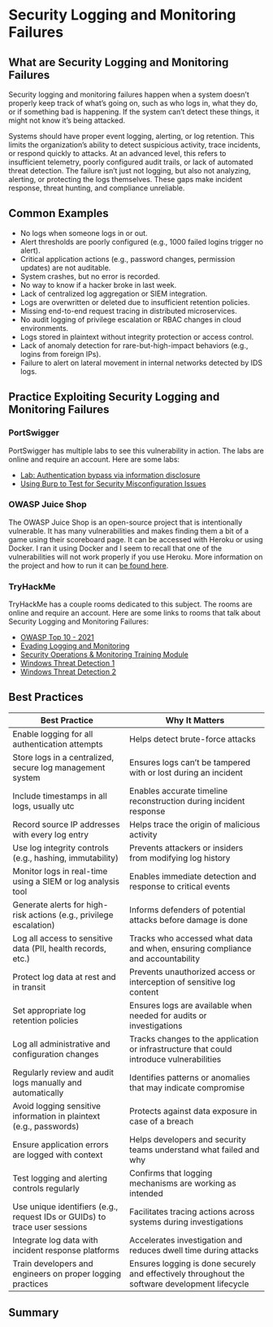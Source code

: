 # Security Logging and Monitoring Failures

## What are Security Logging and Monitoring Failures

Security logging and monitoring failures happen when a system doesn’t properly keep track of what’s going on, such as who logs in, what they do, or if something bad is happening. If the system can’t detect these things, it might not know it’s being attacked.

Systems should have proper event logging, alerting, or log retention. This limits the organization’s ability to detect suspicious activity, trace incidents, or respond quickly to attacks. At an advanced level, this refers to insufficient telemetry, poorly configured audit trails, or lack of automated threat detection. The failure isn’t just not logging, but also not analyzing, alerting, or protecting the logs themselves. These gaps make incident response, threat hunting, and compliance unreliable.

## Common Examples

- No logs when someone logs in or out.
- Alert thresholds are poorly configured (e.g., 1000 failed logins trigger no alert).
- Critical application actions (e.g., password changes, permission updates) are not auditable.
- System crashes, but no error is recorded.
- No way to know if a hacker broke in last week.
- Lack of centralized log aggregation or SIEM integration.
- Logs are overwritten or deleted due to insufficient retention policies.
- Missing end-to-end request tracing in distributed microservices.
- No audit logging of privilege escalation or RBAC changes in cloud environments.
- Logs stored in plaintext without integrity protection or access control.
- Lack of anomaly detection for rare-but-high-impact behaviors (e.g., logins from foreign IPs).
- Failure to alert on lateral movement in internal networks detected by IDS logs.

## Practice Exploiting Security Logging and Monitoring Failures

### PortSwigger

PortSwigger has multiple labs to see this vulnerability in action. The labs are online and require an account. Here are some labs:

- [Lab: Authentication bypass via information disclosure](https://portswigger.net/web-security/information-disclosure/exploiting/lab-infoleak-authentication-bypass)
- [Using Burp to Test for Security Misconfiguration Issues](https://portswigger.net/support/using-burp-to-test-for-security-misconfiguration-issues)

### OWASP Juice Shop

The OWASP Juice Shop is an open-source project that is intentionally vulnerable. It has many vulnerabilities and makes finding them a bit of a game using their scoreboard page. It can be accessed with Heroku or using Docker. I ran it using Docker and I seem to recall that one of the vulnerabilities will not work properly if you use Heroku. More information on the project and how to run it can [be found here](https://owasp.org/www-project-juice-shop/).

### TryHackMe

TryHackMe has a couple rooms dedicated to this subject. The rooms are online and require an account. Here are some links to rooms that talk about Security Logging and Monitoring Failures:

- [OWASP Top 10 - 2021](https://tryhackme.com/room/owasptop102021)
- [Evading Logging and Monitoring](https://tryhackme.com/room/monitoringevasion)
- [Security Operations & Monitoring Training Module](https://tryhackme.com/module/security-operations-and-monitoring)
- [Windows Threat Detection 1](https://tryhackme.com/room/windowsthreatdetection1)
- [Windows Threat Detection 2](https://tryhackme.com/room/windowsthreatdetection2)

## Best Practices

| Best Practice | Why It Matters |
| -------------- | -------------- |
| Enable logging for all authentication attempts | Helps detect brute-force attacks |
| Store logs in a centralized, secure log management system | Ensures logs can’t be tampered with or lost during an incident |
| Include timestamps in all logs, usually utc | Enables accurate timeline reconstruction during incident response |
| Record source IP addresses with every log entry | Helps trace the origin of malicious activity |
| Use log integrity controls (e.g., hashing, immutability) | Prevents attackers or insiders from modifying log history |
| Monitor logs in real-time using a SIEM or log analysis tool | Enables immediate detection and response to critical events |
| Generate alerts for high-risk actions (e.g., privilege escalation) | Informs defenders of potential attacks before damage is done |
| Log all access to sensitive data (PII, health records, etc.) | Tracks who accessed what data and when, ensuring compliance and accountability |
| Protect log data at rest and in transit | Prevents unauthorized access or interception of sensitive log content |
| Set appropriate log retention policies | Ensures logs are available when needed for audits or investigations |
| Log all administrative and configuration changes | Tracks changes to the application or infrastructure that could introduce vulnerabilities |
| Regularly review and audit logs manually and automatically | Identifies patterns or anomalies that may indicate compromise |
| Avoid logging sensitive information in plaintext (e.g., passwords) | Protects against data exposure in case of a breach |
| Ensure application errors are logged with context | Helps developers and security teams understand what failed and why |
| Test logging and alerting controls regularly | Confirms that logging mechanisms are working as intended |
| Use unique identifiers (e.g., request IDs or GUIDs) to trace user sessions | Facilitates tracing actions across systems during investigations |
| Integrate log data with incident response platforms | Accelerates investigation and reduces dwell time during attacks |
| Train developers and engineers on proper logging practices | Ensures logging is done securely and effectively throughout the software development lifecycle |

## Summary
